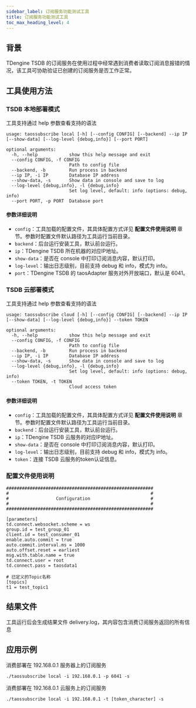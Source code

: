 ```yaml
---
sidebar_label: 订阅服务功能测试工具
title: 订阅服务功能测试工具
toc_max_heading_level: 4
---
```


## 背景

TDengine TSDB 的订阅服务在使用过程中经常遇到消费者读取订阅消息报错的情况，该工具可协助验证已创建的订阅服务是否工作正常。

## 工具使用方法

### TSDB 本地部署模式

工具支持通过 help 参数查看支持的语法

```help
usage: taossubscribe local [-h] [--config CONFIG] [--backend] --ip IP [--show-data] [--log-level {debug,info}] [--port PORT]

optional arguments:
  -h, --help            show this help message and exit
  --config CONFIG, -f CONFIG
                        Path to config file
  --backend, -b         Run process in backend
  --ip IP, -i IP        Database IP address
  --show-data, -s       Show data in console and save to log
  --log-level {debug,info}, -l {debug,info}
                        Set log level, default: info (options: debug, info)
  --port PORT, -p PORT  Database port
```

#### 参数详细说明

- `config`：工具加载的配置文件，其具体配置方式详见 **配置文件使用说明** 章节。参数时配置文件默认路径为工具运行当前目录。
- `backend`：后台运行安装工具，默认前台运行。
- `ip`：TDengine TSDB 所在机器的对应IP地址。
- `show-data`：是否在 console 中打印订阅消息内容，默认打印。
- `log-level`：输出日志级别，目前支持 debug 和 info，模式为 info。
- `port`：TDengine TSDB 的 taosAdapter 服务对外开放端口，默认是 6041。

### TSDB 云部署模式

工具支持通过 help 参数查看支持的语法

```help
usage: taossubscribe cloud [-h] [--config CONFIG] [--backend] --ip IP [--show-data] [--log-level {debug,info}] --token TOKEN

optional arguments:
  -h, --help            show this help message and exit
  --config CONFIG, -f CONFIG
                        Path to config file
  --backend, -b         Run process in backend
  --ip IP, -i IP        Database IP address
  --show-data, -s       Show data in console and save to log
  --log-level {debug,info}, -l {debug,info}
                        Set log level, default: info (options: debug, info)
  --token TOKEN, -t TOKEN
                        Cloud access token
```

#### 参数详细说明

- `config`：工具加载的配置文件，其具体配置方式详见 **配置文件使用说明** 章节。参数时配置文件默认路径为工具运行当前目录。
- `backend`：后台运行安装工具，默认前台运行。
- `ip`：TDengine TSDB 云服务的对应IP地址。
- `show-data`：是否在 console 中打印订阅消息内容，默认打印。
- `log-level`：输出日志级别，目前支持 debug 和 info，模式为 info。
- `token`：连接 TSDB 云服务的token认证信息。

### 配置文件使用说明

```config
########################################################
#                                                      #
#                  Configuration                       #
#                                                      #
########################################################

[parameters]
td.connect.websocket.scheme = ws
group.id = test_group_01
client.id = test_consumer_01
enable.auto.commit = true
auto.commit.interval.ms = 1000
auto.offset.reset = earliest
msg.with.table.name = true
td.connect.user = root
td.connect.pass = taosdata1

# 已定义的Topic名称
[topics]
t1 = test_topic1
```

## 结果文件

工具运行后会生成结果文件 delivery.log，其内容包含消费订阅服务返回的所有信息

## 应用示例

消费部署在 192.168.0.1 服务器上的订阅服务

```
./taossubscribe local -i 192.168.0.1 -p 6041 -s
```

消费部署在 192.168.0.1 云服务上的订阅服务

```
./taossubscribe local -i 192.168.0.1 -t [token_character] -s
```

